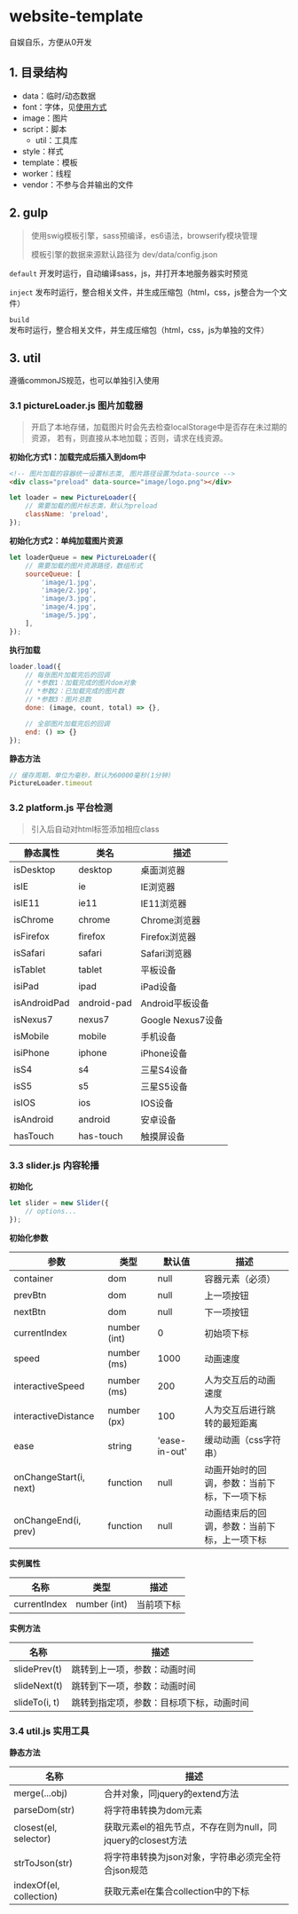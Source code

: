 # website-template

自娱自乐，方便从0开发



## 1. 目录结构

- data：临时/动态数据
- font：字体，见[使用方式](https://github.com/JoshuaYang/webFonts)
- image：图片
- script：脚本
  - util：工具库
- style：样式
- template：模板
- worker：线程
- vendor：不参与合并输出的文件





## 2. gulp
> 使用swig模板引擎，sass预编译，es6语法，browserify模块管理
>
> 模板引擎的数据来源默认路径为 dev/data/config.json

`default`  开发时运行，自动编译sass，js，并打开本地服务器实时预览


`inject`  发布时运行，整合相关文件，并生成压缩包（html，css，js整合为一个文件）

`build`  发布时运行，整合相关文件，并生成压缩包（html，css，js为单独的文件）



## 3. util

遵循commonJS规范，也可以单独引入使用



### 3.1 pictureLoader.js 图片加载器

> 开启了本地存储，加载图片时会先去检查localStorage中是否存在未过期的资源，
> 若有，则直接从本地加载；否则，请求在线资源。

**初始化方式1：加载完成后插入到dom中**

```html
<!-- 图片加载的容器统一设置标志类, 图片路径设置为data-source -->
<div class="preload" data-source="image/logo.png"></div>
```

```javascript
let loader = new PictureLoader({
  	// 需要加载的图片标志类，默认为preload
  	className: 'preload',
});
```

**初始化方式2：单纯加载图片资源**

```javascript
let loaderQueue = new PictureLoader({
  	// 需要加载的图片资源路径，数组形式
    sourceQueue: [
        'image/1.jpg',
        'image/2.jpg',
        'image/3.jpg',
        'image/4.jpg',
        'image/5.jpg',
    ],
});
```

**执行加载**

```javascript
loader.load({
  	// 每张图片加载完后的回调
	// *参数1：加载完成的图片dom对象
  	// *参数2：已加载完成的图片数
  	// *参数3：图片总数
    done: (image, count, total) => {},

  	// 全部图片加载完后的回调
    end: () => {}
});
```

**静态方法**

```javascript
// 缓存周期，单位为毫秒，默认为60000毫秒(1分钟)
PictureLoader.timeout
```



### 3.2 platform.js 平台检测

>   引入后自动对html标签添加相应class


| 静态属性         | 类名          | 描述              |
| ------------ | ----------- | --------------- |
| isDesktop    | desktop     | 桌面浏览器           |
| isIE         | ie          | IE浏览器           |
| isIE11       | ie11        | IE11浏览器         |
| isChrome     | chrome      | Chrome浏览器       |
| isFirefox    | firefox     | Firefox浏览器      |
| isSafari     | safari      | Safari浏览器       |
| isTablet     | tablet      | 平板设备            |
| isiPad       | ipad        | iPad设备          |
| isAndroidPad | android-pad | Android平板设备     |
| isNexus7     | nexus7      | Google Nexus7设备 |
| isMobile     | mobile      | 手机设备            |
| isiPhone     | iphone      | iPhone设备        |
| isS4         | s4          | 三星S4设备          |
| isS5         | s5          | 三星S5设备          |
| isIOS        | ios         | IOS设备           |
| isAndroid    | android     | 安卓设备            |
| hasTouch     | has-touch   | 触摸屏设备           |



### 3.3 slider.js 内容轮播

>

**初始化**

```javascript
let slider = new Slider({
  	// options...
});
```

**初始化参数**

| 参数                     | 类型           | 默认值           | 描述                     |
| ---------------------- | ------------ | ------------- | ---------------------- |
| container              | dom          | null          | 容器元素（必须）               |
| prevBtn                | dom          | null          | 上一项按钮                  |
| nextBtn                | dom          | null          | 下一项按钮                  |
| currentIndex           | number (int) | 0             | 初始项下标                  |
| speed                  | number (ms)  | 1000          | 动画速度                   |
| interactiveSpeed       | number (ms)  | 200           | 人为交互后的动画速度             |
| interactiveDistance    | number (px)  | 100           | 人为交互后进行跳转的最短距离         |
| ease                   | string       | 'ease-in-out' | 缓动动画（css字符串）           |
| onChangeStart(i, next) | function     | null          | 动画开始时的回调，参数：当前下标，下一项下标 |
| onChangeEnd(i, prev)   | function     | null          | 动画结束后的回调，参数：当前下标，上一项下标 |

**实例属性**

| 名称           | 类型           | 描述    |
| ------------ | ------------ | ----- |
| currentIndex | number (int) | 当前项下标 |

**实例方法**

| 名称            | 描述                   |
| ------------- | -------------------- |
| slidePrev(t)  | 跳转到上一项，参数：动画时间       |
| slideNext(t)  | 跳转到下一项，参数：动画时间       |
| slideTo(i, t) | 跳转到指定项，参数：目标项下标，动画时间 |



### 3.4 util.js 实用工具

>  

**静态方法**

| 名称                      | 描述                                      |
| ----------------------- | --------------------------------------- |
| merge(...obj)           | 合并对象，同jquery的extend方法                   |
| parseDom(str)           | 将字符串转换为dom元素                            |
| closest(el, selector)   | 获取元素el的祖先节点，不存在则为null，同jquery的closest方法 |
| strToJson(str)          | 将字符串转换为json对象，字符串必须完全符合json规范           |
| indexOf(el, collection) | 获取元素el在集合collection中的下标                 |

